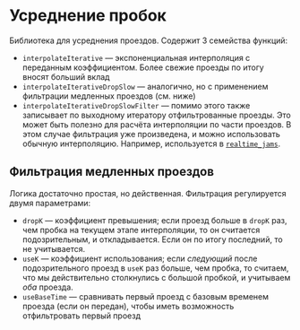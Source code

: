 # Усреднение пробок

Библиотека для усреднения проездов. Содержит 3 семейства функций:

* `interpolateIterative` — экспоненциальная интерполяция с переданным коэффициентом. Более свежие проезды по итогу вносят больший вклад
* `interpolateIterativeDropSlow` — аналогично, но с применением фильтрации медленных проездов (см. ниже)
* `interpolateIterativeDropSlowFilter` — помимо этого также записывает по выходному итератору отфильтрованные проезды. Это может быть полезно для расчёта интерполяции по части проездов. В этом случае фильтрация уже произведена, и можно использовать обычную интерполяцию. Например, используется в [`realtime_jams`](/arc/trunk/maps/analyzer/libs/realtime_jams).

## Фильтрация медленных проездов

Логика достаточно простая, но действенная. Фильтрация регулируется двумя параметрами:
* `dropK` — коэффициент превышения; если проезд больше в `dropK` раз, чем пробка на текущем этапе интерполяции, то он считается подозрительным, и откладывается. Если он по итогу последний, то не учитывается.
* `useK` — коэффициент использования; если _следующий_ после подозрительного проезд в `useK` раз больше, чем пробка, то считаем, что мы действительно столкнулись с большой пробкой, и учитываем _оба_ проезда.
* `useBaseTime` — сравнивать первый проезд с базовым временем проезда (если он передан), чтобы иметь возможность отфильтровать первый проезд
